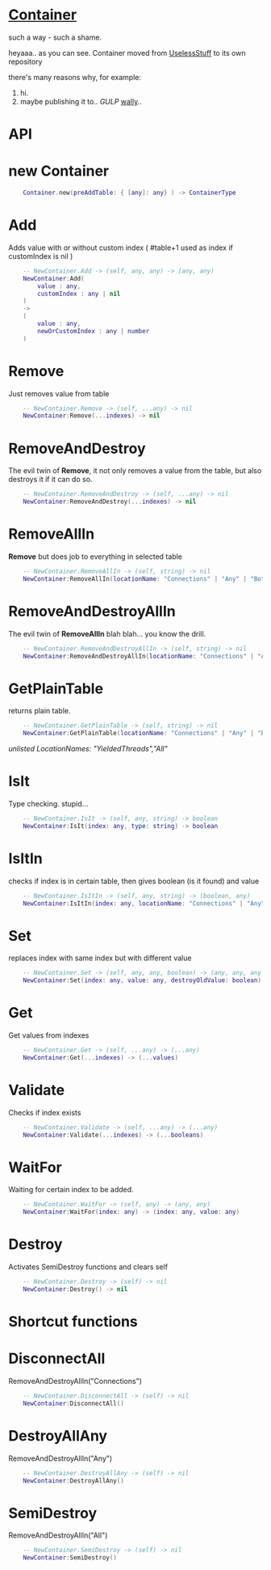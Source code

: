 # [Container](https://github.com/RbxscrIptConnectinG/Container)
such a way - such a shame.

heyaaa..
as you can see.
Container moved from [UselessStuff](https://github.com/RbxscrIptConnectinG/UselessStuff) to its own repository

there's many reasons why, for example:
1. hi.
2. maybe publishing it to.. *GULP* [wally](https://wally.run/)..

# API

# new Container
```lua
    Container.new(preAddTable: { [any]: any} ) -> ContainerType
```

# Add
Adds value with or without custom index ( #table+1 used as index if customIndex is nil )
```lua
    -- NewContainer.Add -> (self, any, any) -> (any, any)
    NewContainer:Add(
        value : any, 
        customIndex : any | nil
    ) 
    -> 
    (
        value : any,
        newOrCustomIndex : any | number
    )
```

# Remove
Just removes value from table
```lua
    -- NewContainer.Remove -> (self, ...any) -> nil
    NewContainer:Remove(...indexes) -> nil
```

# RemoveAndDestroy
The evil twin of **Remove**, it not only removes a value from the table, but also destroys it if it can do so.
```lua
    -- NewContainer.RemoveAndDestroy -> (self, ...any) -> nil
    NewContainer:RemoveAndDestroy(...indexes) -> nil
```

# RemoveAllIn
**Remove** but does job to everything in selected table
```lua
    -- NewContainer.RemoveAllIn -> (self, string) -> nil
    NewContainer:RemoveAllIn(locationName: "Connections" | "Any" | "Both") -> nil
```

# RemoveAndDestroyAllIn
The evil twin of **RemoveAllIn** blah blah... you know the drill.
```lua
    -- NewContainer.RemoveAndDestroyAllIn -> (self, string) -> nil
    NewContainer:RemoveAndDestroyAllIn(locationName: "Connections" | "Any" | "Both") -> nil
```

# GetPlainTable
returns plain table.
```lua
    -- NewContainer.GetPlainTable -> (self, string) -> nil
    NewContainer:GetPlainTable(locationName: "Connections" | "Any" | "Both") -> { [any]: any }
```

*unlisted LocationNames: "YieldedThreads","All"*

# IsIt
Type checking. stupid...
```lua
    -- NewContainer.IsIt -> (self, any, string) -> boolean
    NewContainer:IsIt(index: any, type: string) -> boolean
```

# IsItIn
checks if index is in certain table, then gives boolean (is it found) and value
```lua
    -- NewContainer.IsItIn -> (self, any, string) -> (boolean, any)
    NewContainer:IsItIn(index: any, locationName: "Connections" | "Any") -> (boolean, any)
```

# Set
replaces index with same index but with different value
```lua
    -- NewContainer.Set -> (self, any, any, boolean) -> (any, any, any | nil, any | nil)
    NewContainer:Set(index: any, value: any, destroyOldValue: boolean) -> (newValue, newIndex, oldIndex, oldValue)
```

# Get
Get values from indexes
```lua
    -- NewContainer.Get -> (self, ...any) -> (...any)
    NewContainer:Get(...indexes) -> (...values)
```

# Validate
Checks if index exists
```lua
    -- NewContainer.Validate -> (self, ...any) -> (...any)
    NewContainer:Validate(...indexes) -> (...booleans)
```

# WaitFor
Waiting for certain index to be added.
```lua
    -- NewContainer.WaitFor -> (self, any) -> (any, any)
    NewContainer:WaitFor(index: any) -> (index: any, value: any)
```

# Destroy
Activates SemiDestroy functions and clears self
```lua
    -- NewContainer.Destroy -> (self) -> nil
    NewContainer:Destroy() -> nil
```

# Shortcut functions

# DisconnectAll
RemoveAndDestroyAllIn("Connections")
```lua
    -- NewContainer.DisconnectAll -> (self) -> nil
    NewContainer:DisconnectAll()
```

# DestroyAllAny
RemoveAndDestroyAllIn("Any")
```lua
    -- NewContainer.DestroyAllAny -> (self) -> nil
    NewContainer:DestroyAllAny()
```

# SemiDestroy
RemoveAndDestroyAllIn("All")
```lua
    -- NewContainer.SemiDestroy -> (self) -> nil
    NewContainer:SemiDestroy()
```
